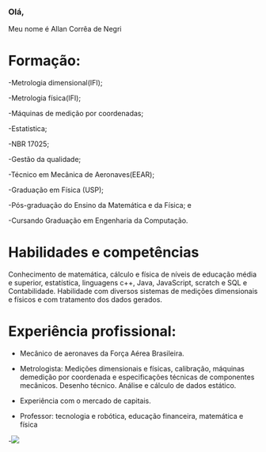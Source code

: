 ### Olá,
Meu nome é Allan Corrêa de Negri

<h1>Formação:</h1>

-Metrologia dimensional(IFI);

-Metrologia física(IFI);

-Máquinas de medição por coordenadas;

-Estatistica;

-NBR 17025;

-Gestão da qualidade;

-Técnico em Mecânica de Aeronaves(EEAR);

-Graduação em Física (USP);

-Pós-graduação do Ensino da Matemática e da Física; e

-Cursando Graduação em Engenharia da Computação.
<h1> Habilidades e competências </h1>
Conhecimento de matemática, cálculo e física de níveis de educação média e superior, estatística, linguagens c++, Java, JavaScript, scratch e SQL e Contabilidade. Habilidade com diversos sistemas de medições dimensionais e físicos e com tratamento dos dados gerados. 
  
<h1>Experiência profissional:</h1>

- Mecânico de aeronaves da Força Aérea Brasileira.

- Metrologista: Medições dimensionais e físicas, calibração,  máquinas demedição por coordenada e especificações técnicas de componentes mecânicos. Desenho técnico. Análise e cálculo de dados estático.
- Experiência com o mercado de capitais.
  
- Professor: tecnologia e robótica, educação financeira, matemática e física 

-![](https://media0.giphy.com/media/v1.Y2lkPTc5MGI3NjExOG5iOHp0ZWIxYW5iNHp2N2V5a3NzODMzbjRzaGZkeDhub2tlb21kaSZlcD12MV9pbnRlcm5hbF9naWZfYnlfaWQmY3Q9Zw/NsKjvlTb3xY9Mw8Jpf/giphy.webp)

<!--
**allannegri/allannegri** is a ✨ _special_ ✨ repository because its `README.md` (this file) appears on your GitHub profile.

Here are some ideas to get you started:

- 🔭 I’m currently working on ...
- 🌱 I’m currently learning ...
- 👯 I’m looking to collaborate on ...
- 🤔 I’m looking for help with ...
- 💬 Ask me about ...
- 📫 How to reach me: ...
- 😄 Pronouns: ...
- ⚡ Fun fact: ...
-->
